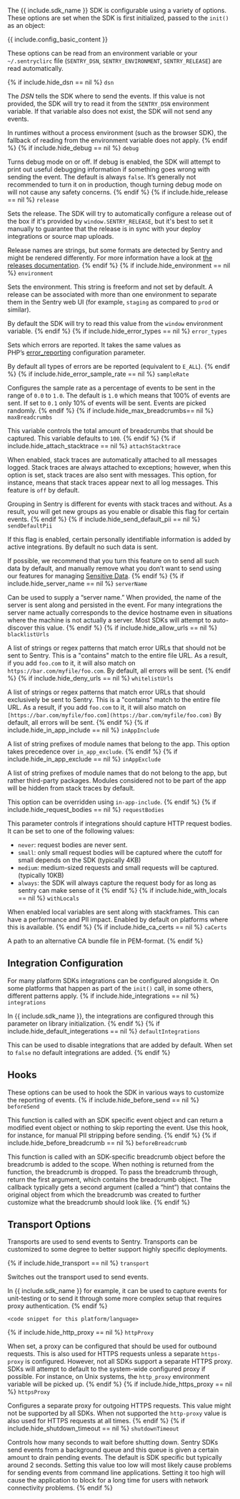 <!--
Guideline: This page is comprehensive; select the Options specific to your SDK and delete the ones that do not apply; it is stored in the common folder, nested under _includes/common. To use, 

1. Add a folder with the name of the platform you are documenting to the _documentation/sdks structure (for example, _documentation/sdks/javascript) 
2. Create a new config-<sdk>-basics.md file in _documentation/sdks/<platform-name> 
3. Create the defined `include` statements and add them to the configuration-basics.md file

If you have questions, please ask Fiona or Daniel. 

**The objective for this page is that a developer can view easily the configuration options for the SDK; each page _must_ have a description that includes a summary of what the page provides to the developer. Simply linking the page is insufficient.**
-->

The {{ include.sdk_name }} SDK is configurable using a variety of options. These options are set when the SDK is first initialized, passed to the `init()` as an object:

{{ include.config_basic_content }}

These options can be read from an environment variable or your `~/.sentryclirc` file (`SENTRY_DSN`, `SENTRY_ENVIRONMENT`, `SENTRY_RELEASE`) are read automatically.

{% if include.hide_dsn == nil %}
`dsn` 

The *DSN* tells the SDK where to send the events. If this value is not provided, the SDK will try to read it from the `SENTRY_DSN` environment variable. If that variable also does not exist, the SDK will not send any events.

In runtimes without a process environment (such as the browser SDK), the fallback of reading from the environment variable does not apply.
{% endif %}
{% if include.hide_debug == nil %}
`debug`

Turns debug mode on or off. If debug is enabled, the SDK will attempt to print out useful debugging information if something goes wrong with sending the event. The default is always `false`. It’s generally not recommended to turn it on in production, though turning debug mode on will not cause any safety concerns.
{% endif %}
{% if include.hide_release == nil %}
`release`

Sets the release. The SDK will try to automatically configure a release out of the box if it's provided by `window.SENTRY_RELEASE`, but it's best to set it manually to guarantee that the release is in sync with your deploy integrations or source map uploads.

Release names are strings, but some formats are detected by Sentry and might be rendered differently. For more information have a look at [the releases documentation](/workflow/releases/).
{% endif %}
{% if include.hide_environment == nil %}
`environment`

Sets the environment. This string is freeform and not set by default. A release can be associated with more than one environment to separate them in the Sentry web UI (for example, `staging` as compared to `prod` or similar).

By default the SDK will try to read this value from the `window` environment variable.
{% endif %}
{% if include.hide_error_types == nil %}
`error_types`

Sets which errors are reported. It takes the same values as PHP’s [error_reporting](https://www.php.net/manual/en/errorfunc.configuration.php#ini.error-reporting) configuration parameter.

By default all types of errors are be reported (equivalent to `E_ALL`).
{% endif %}
{% if include.hide_error_sample_rate == nil %}
`sampleRate`

Configures the sample rate as a percentage of events to be sent in the range of `0.0` to `1.0`. The default is `1.0` which means that 100% of events are sent. If set to `0.1` only 10% of events will be sent. Events are picked randomly.
{% endif %}
{% if include.hide_max_breadcrumbs== nil %}
`maxBreadcrumbs`

This variable controls the total amount of breadcrumbs that should be captured. This variable defaults to `100`.
{% endif %}
{% if include.hide_attach_stacktrace == nil %}
`attachStacktrace`

When enabled, stack traces are automatically attached to all messages logged. Stack traces are always attached to exceptions; however, when this option is set, stack traces are also sent with messages. This option, for instance, means that stack traces appear next to all log messages. This feature is `off` by default.

Grouping in Sentry is different for events with stack traces and without. As a result, you will get new groups as you enable or disable this flag for certain events.
{% endif %}
{% if include.hide_send_default_pii == nil %}
`sendDefaultPii`

If this flag is enabled, certain personally identifiable information is added by active integrations. By default no such data is sent.

If possible, we recommend that you turn this feature on to send all such data by default, and manually remove what you don’t want to send using our features for managing [Sensitive Data](/data-management/sensitive-data/).
{% endif %}
{% if include.hide_server_name == nil %}
`serverName`

Can be used to supply a “server name.” When provided, the name of the server is sent along and persisted in the event. For many integrations the server name actually corresponds to the device hostname even in situations where the machine is not actually a server. Most SDKs will attempt to auto-discover this value.
{% endif %}
{% if include.hide_allow_urls == nil %}
`blacklistUrls`

A list of strings or regex patterns that match error URLs that should not be sent to Sentry. This is a "contains" match to the entire file URL. As a result, if you add `foo.com` to it, it will also match on `https://bar.com/myfile/foo.com`. By default, all errors will be sent.
{% endif %}
{% if include.hide_deny_urls == nil %}
`whitelistUrls`

A list of strings or regex patterns that match error URLs that should exclusively be sent to Sentry. This is a "contains" match to the entire file URL. As a result, if you add `foo.com` to it, it will also match on `[https://bar.com/myfile/foo.com](https://bar.com/myfile/foo.com)` By default, all errors will be sent.
{% endif %}
{% if include.hide_in_app_include == nil %}
`inAppInclude`

A list of string prefixes of module names that belong to the app. This option takes precedence over `in_app_exclude`.
{% endif %}
{% if include.hide_in_app_exclude == nil %}
`inAppExclude`

A list of string prefixes of module names that do not belong to the app, but rather third-party packages. Modules considered not to be part of the app will be hidden from stack traces by default.

This option can be overridden using `in-app-include`.
{% endif %}
{% if include.hide_request_bodies == nil %}
`requestBodies`

This parameter controls if integrations should capture HTTP request bodies. It can be set to one of the following values:

- `never`: request bodies are never sent.
- `small`: only small request bodies will be captured where the cutoff for small depends on the SDK (typically 4KB)
- `medium`: medium-sized requests and small requests will be captured. (typically 10KB)
- `always`: the SDK will always capture the request body for as long as sentry can make sense of it
{% endif %}
{% if include.hide_with_locals == nil %}
`withLocals`

When enabled local variables are sent along with stackframes. This can have a performance and PII impact. Enabled by default on platforms where this is available.
{% endif %}
{% if include.hide_ca_certs == nil %}
`caCerts`

A path to an alternative CA bundle file in PEM-format.
{% endif %}
## **Integration Configuration**

For many platform SDKs integrations can be configured alongside it. On some platforms that happen as part of the `init()` call, in some others, different patterns apply.
{% if include.hide_integrations == nil %}
`integrations`

In {{ include.sdk_name }}, the integrations are configured through this parameter on library initialization. 
{% endif %}
{% if include.hide_default_integerations == nil %}
`defaultIntegrations`

This can be used to disable integrations that are added by default. When set to `false` no default integrations are added.
{% endif %}
## **Hooks**

These options can be used to hook the SDK in various ways to customize the reporting of events.
{% if include.hide_before_send == nil %}
`beforeSend`

This function is called with an SDK specific event object and can return a modified event object or nothing to skip reporting the event. Use this hook, for instance, for manual PII stripping before sending.
{% endif %}
{% if include.hide_before_breadcrumb == nil %}
`beforeBreadcrumb`

This function is called with an SDK-specific breadcrumb object before the breadcrumb is added to the scope. When nothing is returned from the function, the breadcrumb is dropped. To pass the breadcrumb through, return the first argument, which contains the breadcrumb object. The callback typically gets a second argument (called a “hint”) that contains the original object from which the breadcrumb was created to further customize what the breadcrumb should look like.
{% endif %}
## **Transport Options**

<!--Guideline: Adopt the appropriate transport option for the SDK; modify the descriptions below to be specific to the SDK you're documenting. -->

Transports are used to send events to Sentry. Transports can be customized to some degree to better support highly specific deployments.

{% if include.hide_transport == nil %}
`transport`

Switches out the transport used to send events. 

In {{ include.sdk_name }} for example, it can be used to capture events for unit-testing or to send it through some more complex setup that requires proxy authentication.
{% endif %}
<!--Guideline: As needed, add a code snippet for this platform-->
```
<code snippet for this platform/language>
```

{% if include.hide_http_proxy == nil %}
`httpProxy`

When set, a proxy can be configured that should be used for outbound requests. This is also used for HTTPS requests unless a separate `https-proxy` is configured. However, not all SDKs support a separate HTTPS proxy. SDKs will attempt to default to the system-wide configured proxy if possible. For instance, on Unix systems, the `http_proxy` environment variable will be picked up.
{% endif %}
{% if include.hide_https_proxy == nil %}
`httpsProxy`

Configures a separate proxy for outgoing HTTPS requests. This value might not be supported by all SDKs. When not supported the `http-proxy` value is also used for HTTPS requests at all times.
{% endif %}
{% if include.hide_shutdown_timeout == nil %}
`shutdownTimeout`

Controls how many seconds to wait before shutting down. Sentry SDKs send events from a background queue and this queue is given a certain amount to drain pending events. The default is SDK specific but typically around 2 seconds. Setting this value too low will most likely cause problems for sending events from command line applications. Setting it too high will cause the application to block for a long time for users with network connectivity problems.
{% endif %}